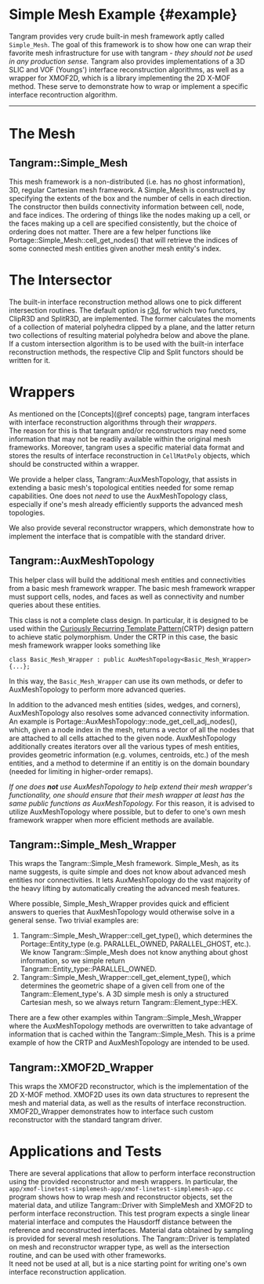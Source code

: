 # Simple Mesh Example    {#example}

Tangram provides very crude built-in mesh framework aptly
called `Simple_Mesh`.  The goal of this framework
is to show how one can wrap their favorite mesh infrastructure for
use with tangram - _they should not be used in any production sense._
Tangram also provides implementations of a 3D SLIC and VOF (Youngs') 
interface reconstruction algorithms, as well as a wrapper for XMOF2D,
which is a library implementing the 2D X-MOF method. These serve to
demonstrate how to wrap or implement a specific interface recontruction
algorithm.

----

# The Mesh

## Tangram::Simple_Mesh

This mesh framework is a non-distributed (i.e. has no ghost
information), 3D, regular Cartesian mesh framework.  A Simple_Mesh is
constructed by specifying the extents of the box and the number of
cells in each direction.  The constructor then builds connectivity
information between cell, node, and face indices.  The ordering of
things like the nodes making up a cell, or the faces making up a cell
are specified consistently, but the choice of ordering does not
matter.  There are a few helper functions like
Portage::Simple_Mesh::cell_get_nodes() that will retrieve the indices
of some connected mesh entities given another mesh entity's index.

# The Intersector

The built-in interface reconstruction method allows one to pick different 
intersection routines.  The default option is 
[r3d](https://github.com/devonmpowell/r3d), for which two functors,
ClipR3D and SplitR3D, are implemented.  The former calculates the moments
of a collection of material polyhedra clipped by a plane, and the latter
return two collections of resulting material polyhedra below and above
the plane.  If a custom intersection algorithm is to be used with the
built-in interface reconstruction methods, the respective Clip and Split
functors should be written for it.

# Wrappers

As mentioned on the [Concepts](@ref concepts) page, tangram interfaces
with interface reconstruction algorithms through their _wrappers_.  
The reason for this is that tangram and/or reconstructors may need 
some information that may not be readily available within the original 
mesh frameworks. Moreover, tangram uses a specific material data format 
and stores the results of interface reconstruction in `CellMatPoly`
objects, which should be constructed within a wrapper.

We provide a helper class, Tangram::AuxMeshTopology, that assists in
extending a basic mesh's topological entities needed for some remap
capabilities.  One does not _need_ to use the AuxMeshTopology class,
especially if one's mesh already efficiently supports the advanced
mesh topologies.

We also provide several reconstructor wrappers, which demonstrate how
to implement the interface that is compatible with the standard driver.

## Tangram::AuxMeshTopology

This helper class will build the additional mesh entities and
connectivities from a basic mesh framework wrapper.  The basic mesh
framework wrapper must support cells, nodes, and faces as well as
connectivity and number queries about these entities.

This class is not a complete class design.  In particular, it is
designed to be used within
the
[Curiously Recurring Template Pattern](https://en.m.mwikipedia.org/wiki/Curiously_recurring_template_pattern)(CRTP)
design pattern to achieve static polymorphism.  Under the CRTP in this
case, the basic mesh framework wrapper looks something like

~~~{.cc}
class Basic_Mesh_Wrapper : public AuxMeshTopology<Basic_Mesh_Wrapper> {...};
~~~

In this way, the `Basic_Mesh_Wrapper` can use its own methods, or
defer to AuxMeshTopology to perform more advanced queries.

In addition to the advanced mesh entities (sides, wedges, and
corners), AuxMeshTopology also resolves some advanced connectivity
information.  An example is
Portage::AuxMeshTopology::node_get_cell_adj_nodes(), which, given a node index
in the mesh, returns a vector of all the nodes that are attached to
all cells attached to the given node.  AuxMeshTopology additionally
creates iterators over all the various types of mesh entities,
provides geometric information (e.g. volumes, centroids, etc.) of the
mesh entities, and a method to determine if an entitiy is on the
domain boundary (needed for limiting in higher-order remaps).

_If one does **not** use AuxMeshTopology to help extend their mesh
wrapper's functionality, one should ensure that their mesh wrapper at
least has the same public functions as AuxMeshTopology._ For this
reason, it is advised to utilize AuxMeshTopology where possible, but
to defer to one's own mesh framework wrapper when more efficient
methods are available.

## Tangram::Simple_Mesh_Wrapper

This wraps the Tangram::Simple_Mesh framework.  Simple_Mesh, as its
name suggests, is quite simple and does not know about advanced mesh
entities nor connectivities.  It lets AuxMeshTopology do the vast
majority of the heavy lifting by automatically creating the advanced
mesh features.

Where possible, Simple_Mesh_Wrapper provides quick and efficient
answers to queries that AuxMeshTopology would otherwise solve in a
general sense.  Two trivial examples are:

1. Tangram::Simple_Mesh_Wrapper::cell_get_type(), which determines the
   Portage::Entity_type (e.g. PARALLEL_OWNED, PARALLEL_GHOST, etc.).
   We know Tangram::Simple_Mesh does not know anything about ghost
   information, so we simple return
   Tangram::Entity_type::PARALLEL_OWNED.
2. Tangram::Simple_Mesh_Wrapper::cell_get_element_type(), which
   determines the geometric shape of a given cell from one of the
   Tangram::Element_type's.  A 3D simple mesh is only a structured
   Cartesian mesh, so we always return Tangram::Element_type::HEX.

There are a few other examples within Tangram::Simple_Mesh_Wrapper
where the AuxMeshTopology methods are overwritten to take advantage of
information that is cached within the Tangram::Simple_Mesh.  This is a
prime example of how the CRTP and AuxMeshTopology are intended to be
used.  

## Tangram::XMOF2D_Wrapper

This wraps the XMOF2D reconstructor, which is the implementation of the
2D X-MOF method. XMOF2D uses its own data structures to represent the mesh
and material data, as well as the results of interface reconstruction. 
XMOF2D_Wrapper demonstrates how to interface such custom reconstructor
with the standard tangram driver.

# Applications and Tests

There are several applications that allow to perform interface reconstruction
using the provided reconstructor and mesh wrappers.  In particular, the
`app/xmof-linetest-simplemesh-app/xmof-linetest-simplemesh-app.cc` program 
shows how to wrap mesh and reconstructor objects, set the material data, 
and utilize Tangram::Driver with SimpleMesh and XMOF2D to perform interface 
reconstruction.  This test program expects a single linear material interface
and computes the Hausdorff distance between the reference and reconstructed 
interfaces.  Material data obtained by sampling is provided for several mesh
resolutions. The Tangram::Driver is templated on mesh and reconstructor wrapper type, 
as well as the intersection routine, and can be used with other frameworks.  
It need not be used at all, but is a nice starting point for writing one's 
own interface reconstruction application.